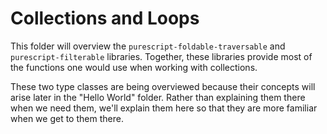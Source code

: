 # Collections and Loops

This folder will overview the `purescript-foldable-traversable` and `purescript-filterable` libraries. Together, these libraries provide most of the functions one would use when working with collections.

These two type classes are being overviewed because their concepts will arise later in the "Hello World" folder. Rather than explaining them there when we need them, we'll explain them here so that they are more familiar when we get to them there.
